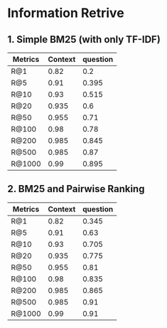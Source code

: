 # Information Retrive

## 1. Simple BM25 (with only TF-IDF)
| Metrics      | Context | question|
| -----------  | --------|---------|
| R@1          | 0.82    | 0.2     |
| R@5          | 0.91    | 0.395   |
| R@10         | 0.93    | 0.515   |
| R@20         | 0.935   | 0.6     |
| R@50         | 0.955   | 0.71    |
| R@100        | 0.98    | 0.78    |
| R@200        | 0.985   | 0.845   |
| R@500        | 0.985   | 0.87    |
| R@1000       | 0.99    | 0.895   |

## 2. BM25 and Pairwise Ranking
| Metrics      | Context | question|
| -----------  | --------|---------|
| R@1          | 0.82    | 0.345   |
| R@5          | 0.91    | 0.63    |
| R@10         | 0.93    | 0.705   |
| R@20         | 0.935   | 0.775   |
| R@50         | 0.955   | 0.81    |
| R@100        | 0.98    | 0.835   |
| R@200        | 0.985   | 0.865   |
| R@500        | 0.985   | 0.91    |
| R@1000       | 0.99    | 0.91    |